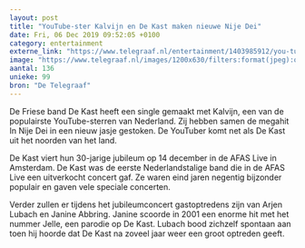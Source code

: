 ```yaml
---
layout: post
title: "YouTube-ster Kalvijn en De Kast maken nieuwe Nije Dei"
date: Fri, 06 Dec 2019 09:52:05 +0100
category: entertainment
externe_link: "https://www.telegraaf.nl/entertainment/1403985912/you-tube-ster-kalvijn-en-de-kast-maken-nieuwe-nije-dei"
image: "https://www.telegraaf.nl/images/1200x630/filters:format(jpeg):quality(80)/cdn-kiosk-api.telegraaf.nl/add1202a-1805-11ea-bd49-0217670beecd.jpg"
aantal: 136
unieke: 99
bron: "De Telegraaf"
---
```


<p class="intro">De Friese band De Kast heeft een single gemaakt met Kalvijn, een van de populairste YouTube-sterren van Nederland. Zij hebben samen de megahit In Nije Dei in een nieuw jasje gestoken. De YouTuber komt net als De Kast uit het noorden van het land.</p> <p>De Kast viert hun 30-jarige jubileum op 14 december in de AFAS Live in Amsterdam. De Kast was de eerste Nederlandstalige band die in de AFAS Live een uitverkocht concert gaf. Ze waren eind jaren negentig bijzonder populair en gaven vele speciale concerten.</p><p>Verder zullen er tijdens het jubileumconcert gastoptredens zijn van Arjen Lubach en Janine Abbring. Janine scoorde in 2001 een enorme hit met het nummer Jelle, een parodie op De Kast. Lubach bood zichzelf spontaan aan toen hij hoorde dat De Kast na zoveel jaar weer een groot optreden geeft.</p>
